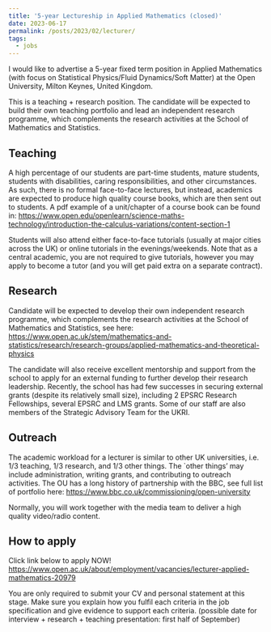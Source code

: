 ```yaml
---
title: '5-year Lectureship in Applied Mathematics (closed)'
date: 2023-06-17
permalink: /posts/2023/02/lecturer/
tags:
  - jobs
---
```


I would like to advertise a 5-year fixed term position in Applied Mathematics (with focus on Statistical Physics/Fluid Dynamics/Soft Matter) at the Open University, Milton Keynes, United Kingdom. 

This is a teaching + research position. The candidate will be expected to build their own teaching portfolio and lead an independent research programme, which complements the research activities at the School of Mathematics and Statistics. 
 
## Teaching

A high percentage of our students are part-time students, mature students, students with disabilities, caring responsibilities, and other circumstances. As such, there is no formal face-to-face lectures, but instead, academics are expected to produce high quality course books, which are then sent out to students.  A pdf example of a unit/chapter of a course book can be found in:
<https://www.open.edu/openlearn/science-maths-technology/introduction-the-calculus-variations/content-section-1>

Students will also attend either face-to-face tutorials (usually at major cities across the UK) or online tutorials in the evenings/weekends. Note that as a central academic, you are not required to give tutorials, however you may apply to become a tutor (and you will get paid extra on a separate contract).
 
## Research

Candidate will be expected to develop their own independent research programme, which complements the research activities at the School of Mathematics and Statistics, see here:
<https://www.open.ac.uk/stem/mathematics-and-statistics/research/research-groups/applied-mathematics-and-theoretical-physics>

The candidate will also receive excellent mentorship and support from the school to apply for an external funding to further develop their research leadership. Recently, the school has had few successes in securing external grants (despite its relatively small size), including 2 EPSRC Research Fellowships, several EPSRC and LMS grants. Some of our staff are also members of the Strategic Advisory Team for the UKRI. 
 
## Outreach

The academic workload for a lecturer is similar to other UK universities, i.e. 1/3 teaching, 1/3 research, and 1/3 other things. The `other things’ may include administration, writing grants, and contributing to outreach activities. The OU has a long history of partnership with the BBC, see full list of portfolio here:
<https://www.bbc.co.uk/commissioning/open-university>

Normally, you will work together with the media team to deliver a high quality video/radio content.
 
## How to apply

Click link below to apply NOW!
<https://www.open.ac.uk/about/employment/vacancies/lecturer-applied-mathematics-20979>

You are only required to submit your CV and personal statement at this stage. Make sure you explain how you fulfil each criteria in the job specification and give evidence to support each criteria.
(possible date for interview + research + teaching presentation: first half of September)



